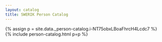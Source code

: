 ```yaml
---
layout: catalog
title: SWERIK Person Catalog
---
```

{% assign p = site.data._person-catalog.i-NT75obxLBoaFhrcH4Lcdc7 %}
{% include person-catalog.html p=p %}

